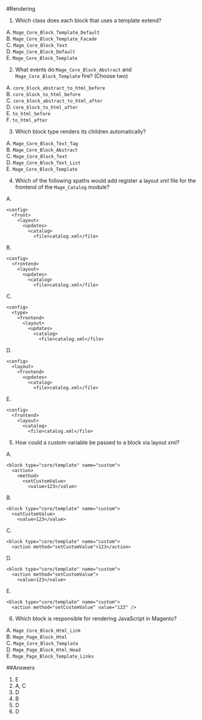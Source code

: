 #Rendering

1. Which class does each block that uses a template extend?

  A. `Mage_Core_Block_Template_Default`  
  B. `Mage_Core_Block_Template_Facade`  
  C. `Mage_Core_Block_Text`  
  D. `Mage_Core_Block_Default`  
  E. `Mage_Core_Block_Template`  
  
2. What events do `Mage_Core_Block_Abstract` and `Mage_Core_Block_Template` fire? (Choose two)

  A. `core_block_abstract_to_html_before`  
  B. `core_block_to_html_before`  
  C. `core_block_abstract_to_html_after`  
  D. `core_block_to_html_after`  
  E. `to_html_before`  
  F. `to_html_after`  

3. Which block type renders its children automatically?

  A. `Mage_Core_Block_Text_Tag`  
  B. `Mage_Core_Block_Abstract`  
  C. `Mage_Core_Block_Text`  
  D. `Mage_Core_Block_Text_List`   
  E. `Mage_Core_Block_Template`  

4. Which of the following xpaths would add register a layout xml file for the frontend of the `Mage_Catalog` module?

  A. 
  ```
  <config>
    <front>
      <layout>
        <updates>
          <catalog>
            <file>catalog.xml</file>
  ```
  B. 
  ```
  <config>
    <frontend>
      <layout>
        <updates>
          <catalog>
            <file>catalog.xml</file>
  ```
  C. 
  ```
  <config>
    <type>
      <frontend>
        <layout>
          <updates>
            <catalog>
              <file>catalog.xml</file>
  ```
  D. 
  ```
  <config>
    <layout>
      <frontend>
        <updates>
          <catalog>
            <file>catalog.xml</file>
  ```
  E. 
  ```
  <config>
    <frontend>
      <layout>
        <catalog>
          <file>catalog.xml</file>
  ```

5. How could a custom variable be passed to a block via layout xml?

  A. 
  ```
  <block type="core/template" name="custom">
    <action>
      <method>
        <setCustomValue>
          <value>123</value>
  ```
  B. 
  ```
  <block type="core/template" name="custom">
    <setCustomValue>
      <value>123</value>
  ```
  C. 
  ```
  <block type="core/template" name="custom">
    <action method="setCustomValue">123</action>
  ```
  D. 
  ```
  <block type="core/template" name="custom">
    <action method="setCustomValue">
      <value>123</value>
  ```
  E. 
  ```
  <block type="core/template" name="custom">
    <action method="setCustomValue" value="123" />
  ```

6. Which block is responsible for rendering JavaScript in Magento?

  A. `Mage_Core_Block_Html_Link`  
  B. `Mage_Page_Block_Html`  
  C. `Mage_Core_Block_Template`  
  D. `Mage_Page_Block_Html_Head`  
  E. `Mage_Page_Block_Template_Links`  

##Answers
1. E  
2. A, C
3. D
4. B  
5. D
6. D  
